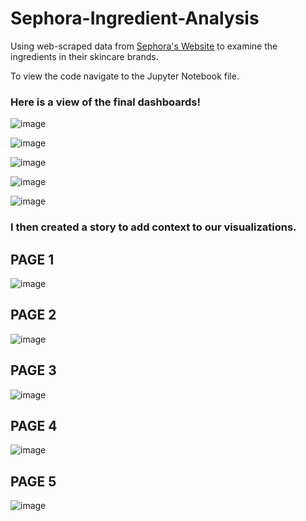 # Sephora-Ingredient-Analysis
Using web-scraped data from [Sephora's Website](https://www.sephora.com/) to examine the ingredients in their skincare brands.

To view the code navigate to the Jupyter Notebook file.

### Here is a view of the final dashboards!

![image](https://user-images.githubusercontent.com/108190694/206722767-338b7f23-545a-4c2d-be2e-49ed164cd501.png)


![image](https://user-images.githubusercontent.com/108190694/206723088-0c894cfb-6a9a-4b9e-8e56-367b0e808545.png)


![image](https://user-images.githubusercontent.com/108190694/206725563-4fc464e1-0e87-46d5-b568-ddff1ebc615a.png)


![image](https://user-images.githubusercontent.com/108190694/206727003-e14bc344-bd3c-44f1-bdc0-c0dec0386b74.png)


![image](https://user-images.githubusercontent.com/108190694/206727072-6534d402-939b-4926-b9ec-770867a8ab39.png)

### I then created a story to add context to our visualizations.

## PAGE 1
![image](https://user-images.githubusercontent.com/108190694/206728423-1c2751db-9eb4-4121-b3a2-da651b8d55e1.png)


## PAGE 2

![image](https://user-images.githubusercontent.com/108190694/206728489-bb1bb288-89e1-4159-8e73-c0b7b553f78f.png)


## PAGE 3

![image](https://user-images.githubusercontent.com/108190694/206728511-f319df77-116f-413b-93af-e447af22b761.png)

## PAGE 4

![image](https://user-images.githubusercontent.com/108190694/206728568-d640f596-9be9-4267-98b0-37302779482c.png)


## PAGE 5

![image](https://user-images.githubusercontent.com/108190694/206728918-34bba791-a1f2-4111-a3af-00330f161a42.png)
